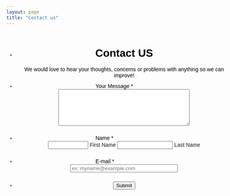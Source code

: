 ```yaml
---
layout: page
title: "Contact us"
---
```

<center>
<script src="https://cdnjs.cloudflare.com/ajax/libs/punycode/1.4.1/punycode.min.js"></script>
<script src="https://cdn.jotfor.ms/static/prototype.forms.js" type="text/javascript"></script>
<script src="https://cdn.jotfor.ms/static/jotform.forms.js?3.3.13528" type="text/javascript"></script>
<script type="text/javascript"> JotForm.init(function(){ setTimeout(function() { $('input_6').hint('ex: myname@example.com'); }, 20); JotForm.clearFieldOnHide="disable"; /*INIT-END*/ }); JotForm.prepareCalculationsOnTheFly([null,{"name":"contactUs","qid":"1","text":"Contact US","type":"control_head"},{"name":"submit","qid":"2","text":"Submit","type":"control_button"},null,{"name":"yourMessage","qid":"4","text":"Your Message","type":"control_textarea"},null,{"name":"email6","qid":"6","text":"E-mail","type":"control_email"},null,{"name":"name","qid":"8","text":"Name","type":"control_fullname"}]); setTimeout(function() {
JotForm.paymentExtrasOnTheFly([null,{"name":"contactUs","qid":"1","text":"Contact US","type":"control_head"},{"name":"submit","qid":"2","text":"Submit","type":"control_button"},null,{"name":"yourMessage","qid":"4","text":"Your Message","type":"control_textarea"},null,{"name":"email6","qid":"6","text":"E-mail","type":"control_email"},null,{"name":"name","qid":"8","text":"Name","type":"control_fullname"}]);}, 20); </script>
<link href="https://cdn.jotfor.ms/static/formCss.css?3.3.13528" rel="stylesheet" type="text/css" />
<link type="text/css" media="print" rel="stylesheet" href="https://cdn.jotfor.ms/css/printForm.css?3.3.13528" />
<link type="text/css" rel="stylesheet" href="https://cdn.jotfor.ms/css/styles/nova.css?3.3.13528" />
<link type="text/css" rel="stylesheet" href="https://cdn.jotfor.ms/themes/CSS/566a91c2977cdfcd478b4567.css?themeRevisionID=5da5f5afbdb53a02c94de4b1"/>
<style type="text/css"> .form-label-left{ width:150px; } .form-line{ padding-top:12px; padding-bottom:12px; } .form-label-right{ width:150px; } .form-all{ width:690px; color:#555 !important; font-family:"Lucida Grande", "Lucida Sans Unicode", "Lucida Sans", Verdana, sans-serif; font-size:14px; } .form-radio-item label, .form-checkbox-item label, .form-grading-label, .form-header{ color: Black; } </style> <style type="text/css" id="form-designer-style"> /* Injected CSS Code */
/*PREFERENCES STYLE*/ .form-all { font-family: Lucida Grande,Lucida Sans Unicode,Lucida Sans,Verdana,Tahoma,sans-serif, sans-serif; } .form-all .qq-upload-button, .form-all .form-submit-button, .form-all .form-submit-reset, .form-all .form-submit-print { font-family: Lucida Grande,Lucida Sans Unicode,Lucida Sans,Verdana,Tahoma,sans-serif, sans-serif; } .form-all .form-pagebreak-back-container, .form-all .form-pagebreak-next-container { font-family: Lucida Grande,Lucida Sans Unicode,Lucida Sans,Verdana,Tahoma,sans-serif, sans-serif; } .form-header-group { font-family: Lucida Grande,Lucida Sans Unicode,Lucida Sans,Verdana,Tahoma,sans-serif, sans-serif; } .form-label { font-family: Lucida Grande,Lucida Sans Unicode,Lucida Sans,Verdana,Tahoma,sans-serif, sans-serif; } .form-label.form-label-auto { display: block; float: none; text-align: left; width: 100%; } .form-line { margin-top: 12px 36px 12px 36px px; margin-bottom: 12px 36px 12px 36px px; } .form-all { width: 590px; } .form-label-left, .form-label-right, .form-label-left.form-label-auto, .form-label-right.form-label-auto { width: 150px; } .form-all { font-size: 14pxpx } .form-all .qq-upload-button, .form-all .qq-upload-button, .form-all .form-submit-button, .form-all .form-submit-reset, .form-all .form-submit-print { font-size: 14pxpx } .form-all .form-pagebreak-back-container, .form-all .form-pagebreak-next-container { font-size: 14pxpx } .supernova .form-all, .form-all { background-color: ; border: 1px solid transparent; } .form-all { color: Black; } .form-header-group .form-header { color: Black; } .form-header-group .form-subHeader { color: Black; } .form-label-top, .form-label-left, .form-label-right, .form-html, .form-checkbox-item label, .form-radio-item label { color: Black; } .form-sub-label { color: 1a1a25; } .supernova { background-color: undefined; } .supernova body { background: transparent; } .form-textbox, .form-textarea, .form-radio-other-input, .form-checkbox-other-input, .form-captcha input, .form-spinner input { background-color: undefined; } .supernova { background-image: none; } #stage { background-image: none; } .form-all { background-image: none; } .ie-8 .form-all:before { display: none; } .ie-8 { margin-top: auto; margin-top: initial; } /*PREFERENCES STYLE*//*__INSPECT_SEPERATOR__*/ /* Injected CSS Code */
</style> <link type="text/css" rel="stylesheet" href="https://cdn.jotfor.ms/css/styles/buttons/form-submit-button-book_blue2.css?3.3.13528"/>
<form class="jotform-form" action="https://submit.jotformpro.com/submit/92944201991966/" method="post" name="form_92944201991966" id="92944201991966" accept-charset="utf-8"> <input type="hidden" name="formID" value="92944201991966" /> <input type="hidden" id="JWTContainer" value="" /> <input type="hidden" id="cardinalOrderNumber" value="" /> <div role="main" class="form-all"> <ul class="form-section page-section"> <li id="cid_1" class="form-input-wide" data-type="control_head"> <div class="form-header-group "> <div class="header-text httal htvam"> <h1 id="header_1" class="form-header" data-component="header"> Contact US </h1> <div id="subHeader_1" class="form-subHeader"> We would love to hear your thoughts, concerns or problems with anything so we can improve! </div> </div> </div> </li> <li class="form-line jf-required" data-type="control_textarea" id="id_4"> <label class="form-label form-label-left form-label-auto" id="label_4" for="input_4"> Your Message <span class="form-required"> * </span> </label> <div id="cid_4" class="form-input jf-required"> <textarea id="input_4" class="form-textarea validate[required]" name="q4_yourMessage" cols="40" rows="6" data-component="textarea" required="" aria-labelledby="label_4"></textarea> </div> </li> <li class="form-line jf-required" data-type="control_fullname" id="id_8"> <label class="form-label form-label-left form-label-auto" id="label_8" for="first_8"> Name <span class="form-required"> * </span> </label> <div id="cid_8" class="form-input jf-required"> <div data-wrapper-react="true"> <span class="form-sub-label-container" style="vertical-align:top"> <input type="text" id="first_8" name="q8_name[first]" class="form-textbox validate[required]" size="10" value="" data-component="first" aria-labelledby="label_8 sublabel_8_first" required="" /> <label class="form-sub-label" for="first_8" id="sublabel_8_first" style="min-height:13px"> First Name </label> </span> <span class="form-sub-label-container" style="vertical-align:top"> <input type="text" id="last_8" name="q8_name[last]" class="form-textbox validate[required]" size="15" value="" data-component="last" aria-labelledby="label_8 sublabel_8_last" required="" /> <label class="form-sub-label" for="last_8" id="sublabel_8_last" style="min-height:13px"> Last Name </label> </span> </div> </div> </li> <li class="form-line jf-required" data-type="control_email" id="id_6"> <label class="form-label form-label-left form-label-auto" id="label_6" for="input_6"> E-mail <span class="form-required"> * </span> </label> <div id="cid_6" class="form-input jf-required"> <input type="email" id="input_6" name="q6_email6" class="form-textbox validate[required, Email]" size="32" value="" placeholder="ex: myname@example.com" data-component="email" aria-labelledby="label_6" required="" /> </div> </li> <li class="form-line" data-type="control_button" id="id_2"> <div id="cid_2" class="form-input-wide"> <div style="text-align:center" class="form-buttons-wrapper "> <button id="input_2" type="submit" class="form-submit-button form-submit-button-book_blue2" data-component="button"> Submit </button> </div> </div> </li> <li style="display:none"> Should be Empty: <input type="text" name="website" value="" /> </li> </ul> </div> <script> JotForm.showJotFormPowered = "0"; </script> <input type="hidden" id="simple_spc" name="simple_spc" value="92944201991966" /> <script type="text/javascript"> document.getElementById("si" + "mple" + "_spc").value = "92944201991966-92944201991966"; </script>
</form></center>
